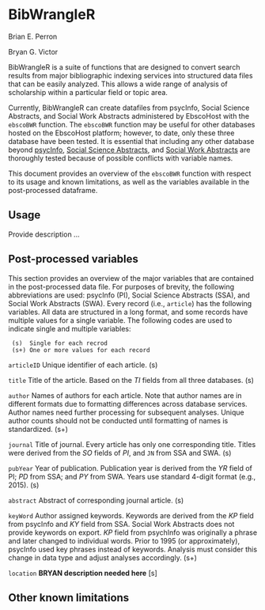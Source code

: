 BibWrangleR
===========

Brian E. Perron

Bryan G. Victor


BibWrangleR is a suite of functions that are designed to convert search results from major bibliographic indexing services into structured data files that can be easily analyzed.  This allows a wide range of analysis of scholarship within a particular field or topic area.  

Currently, BibWrangleR can create datafiles from psycInfo, Social Science Abstracts, and Social Work Abstracts administered by EbscoHost with the `ebscoBWR` function.  The `ebscoBWR` function may be useful for other databases hosted on the EbscoHost platform; however, to date, only these three database have been tested.  It is essential that including any other database beyond [psycInfo][1], [Social Science Abstracts][2], and [Social Work Abstracts][3] are thoroughly tested because of possible conflicts with variable names.  

This document provides an overview of the `ebscoBWR` function with respect to its usage and known limitations, as well as the variables available in the post-processed dataframe.    

## Usage

Provide description ... 

## Post-processed variables

This section provides an overview of the major variables that are contained in the post-processed data file.  For purposes of brevity, the following abbreviations are used:  psycInfo (PI), Social Science Abstracts (SSA), and Social Work Abstracts (SWA).  Every record (i.e., `article`) has the following variables.  All data are structured in a long format, and some records have multiple values for a single variable.  The following codes are used to indicate single and multiple variables:

     (s)  Single for each recrod 
     (s+) One or more values for each record

`articleID` Unique identifier of each article.  (s)

`title`  Title of the article.  Based on the _TI_ fields from all three databases.  (s)

`author` Names of authors for each article.  Note that author names are in different formats due to formatting differences across database services.  Author names need further processing for subsequent analyses.  Unique author counts should not be conducted until formatting of names is standardized.  (s+)

`journal`  Title of journal. Every article has only one corresponding title.  Titles were derived from the _SO_ fields of _PI_, and `JN` from SSA and SWA.  (s)

`pubYear` Year of publication.  Publication year is derived from the _YR_ field of PI; _PD_ from SSA; and _PY_ from SWA. Years use standard 4-digit format (e.g., 2015).  (s)

`abstract` Abstract of corresponding journal article.  (s)

`keyWord` Author assigned keywords.  Keywords are derived from the _KP_ field from psycInfo and _KY_ field from SSA.  Social Work Abstracts does not provide keywords on export.  _KP_ field from psychInfo was originally a phrase and later changed to individual words.  Prior to 1995 (or approximately), psycInfo used key phrases instead of keywords. Analysis must consider this change in data type and adjust analyses accordingly.  (s+)

`location` **BRYAN description needed here**  [s]  

## Other known limitations
 

[1]: http://www.ebscohost.com/academic/psycinfo  "psycInfo"
[2]: http://www.ebscohost.com/academic/social-sciences-abstracts    "Social Science Abstracts"
[3]: http://www.ebscohost.com/academic/social-work-abstracts "Social Work Abstracts"